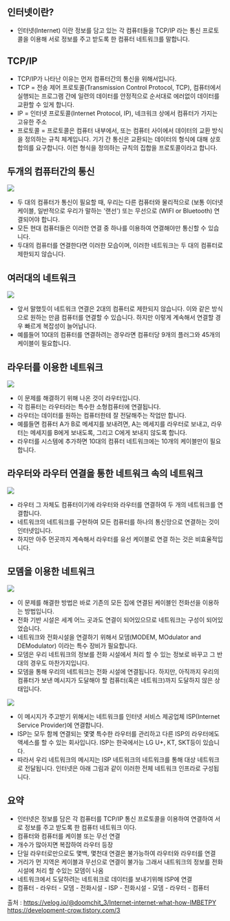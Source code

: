 ## 인터넷이란?
* 인터넷(Internet) 이란 정보를 담고 있는 각 컴퓨터들을 TCP/IP 라는 통신 프로토콜을 이용해 서로 정보를 주고 받도록 한 컴퓨터 네트워크를 말합니다.

## TCP/IP
* TCP/IP가 나타난 이유는 먼저 컴퓨터간의 통신을 위해서입니다.
* TCP = 전송 제어 프로토콜(Transmission Control Protocol, TCP), 컴퓨터에서 실행되는 프로그램 간에 일련의 데이터를 안정적으로 순서대로 에러없이 데이터를 교환할 수 있게 합니다.
* IP = 인터넷 프로토콜(Internet Protocol, IP), 네크워크 상에서 컴퓨터가 가지는 고유한 주소
* 프로토콜 = 프로토콜은 컴퓨터 내부에서, 또는 컴퓨터 사이에서 데이터의 교환 방식을 정의하는 규칙 체계입니다. 
기기 간 통신은 교환되는 데이터의 형식에 대해 상호 합의를 요구합니다. 
이런 형식을 정의하는 규칙의 집합을 프로토콜이라고 합니다.

## 두개의 컴퓨터간의 통신
![](../assets/internet_1.png)
* 두 대의 컴퓨터가 통신이 필요할 때, 우리는 다른 컴퓨터와 물리적으로 (보통 이더넷 케이블, 일반적으로 우리가 말하는 '랜선') 또는 무선으로 (WIFI or Bluetooth) 연결되어야 합니다.
* 모든 현대 컴퓨터들은 이러한 연결 중 하나를 이용하여 연결해야만 통신할 수 있습니다.
* 두대의 컴퓨터를 연결한다면 이러한 모습이며, 이러한 네트워크는 두 대의 컴퓨터로 제한되지 않습니다.

## 여러대의 네트워크
![](../assets/internet_2.png)
* 앞서 말했듯이 네트워크 연결은 2대의 컴퓨터로 제한되지 않습니다. 이와 같은 방식으로 원하는 만큼 컴퓨터를 연결할 수 있습니다. 하지만 이렇게 계속해서 연결할 경우 빠르게 복잡성이 늘어납니다.
* 예를들어 10대의 컴퓨터를 연결하려는 경우라면 컴퓨터당 9개의 플러그와 45개의 케이블이 필요합니다.

## 라우터를 이용한 네트워크
![](../assets/internet_3.png)
* 이 문제를 해결하기 위해 나온 것이 라우터입니다.
* 각 컴퓨터는 라우터라는 특수한 소형컴퓨터에 연결됩니다.
* 라우터는 데이터를 원하는 컴퓨터한테 잘 전달해주는 작업만 합니다.
* 예를들면 컴퓨터 A가 B로 메세지를 보내려면, A는 메세지를 라우터로 보내고, 라우터는 메세지를 B에게 보내도록, 그리고 C에게 보내지 않도록 합니다.
* 라우터를 시스템에 추가하면 10대의 컴퓨터 네트워크에는 10개의 케이블만이 필요합니다.

## 라우터와 라우터 연결을 통한 네트워크 속의 네트워크
![](../assets/internet_4.png)
* 라우터 그 자체도 컴퓨터이기에 라우터와 라우터를 연결하여 두 개의 네트워크를 연결합니다.
* 네트워크의 네트워크를 구현하여 모든 컴퓨터를 하나의 통신망으로 연결하는 것이 인터넷입니다.
* 하지만 아주 먼곳까지 계속해서 라우터를 유선 케이블로 연결 하는 것은 비효율적입니다.

## 모뎀을 이용한 네트워크
![](../assets/internet_5.png)
* 이 문제를 해결한 방법은 바로 기존의 모든 집에 연결된 케이블인 전화선을 이용하는 방법입니다.
* 전화 기반 시설은 세계 어느 곳과도 연결이 되어있으므로 네트워크는 구성이 되어있었습니다.
* 네트워크와 전화시설을 연결하기 위해서 모뎀(MODEM, MOdulator and DEModulator) 이라는 특수 장비가 필요합니다.
* 모뎀은 우리 네트워크의 정보를 전화 시설에서 처리 할 수 있는 정보로 바꾸고 그 반대의 경우도 마찬가지입니다.
* 모뎀을 통해 우리의 네트워크는 전화 시설에 연결됩니다. 하지만, 아직까지 우리의 컴퓨터가 보낸 메시지가 도달해야 할 컴퓨터(혹은 네트워크)까지 도달하지 않은 상태입니다.

![](../assets/internet_6.png)
* 이 메시지가 주고받기 위해서는 네트워크를 인터넷 서비스 제공업체 ISP(Internet Service Provider)에 연결합니다. 
* ISP는 모두 함께 연결되는 몇몇 특수한 라우터를 관리하고 다른 ISP의 라우터에도 액세스를 할 수 있는 회사입니다. ISP는 한국에서는 LG U+, KT, SKT등이 있습니다.
* 따라서 우리 네트워크의 메시지는 ISP 네트워크의 네트워크를 통해 대상 네트워크로 전달됩니다. 인터넷은 아래 그림과 같이 이러한 전체 네트워크 인프라로 구성됩니다.

## 요약
* 인터넷은 정보를 담은 각 컴퓨터를 TCP/IP 통신 프로토콜을 이용하여 연결하여 서로 정보를 주고 받도록 한 컴퓨터 네트워크 이다.
* 컴퓨터와 컴퓨터를 케이블 또는 무선 연결
* 개수가 많아지면 복잡하여 라우터 등장
* 단일 라우터로만으로도 몇백, 몇천대 연결은 불가능하여 라우터와 라우터를 연결
* 거리가 먼 지역은 케이블과 무선으로 연결이 불가능 그래서 내트워크의 정보를 전화 시설에 처리 할 수있는 모뎀이 나옴
* 네트워크에서 도달하려는 네트워크로 데이터를 보내기위해 ISP에 연결
* 컴퓨터 - 라우터 - 모뎀 - 전화시설 - ISP - 전화시설 - 모뎀 - 라우터 - 컴퓨터

출처 : 
https://velog.io/@doomchit_3/Internet-internet-what-how-IMBETPY
https://development-crow.tistory.com/3
